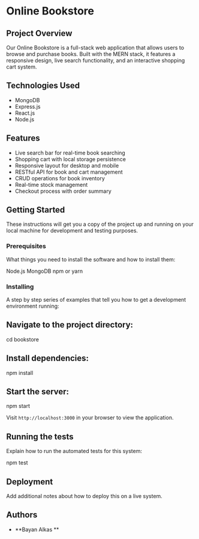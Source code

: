 # Online Bookstore

## Project Overview

Our Online Bookstore is a full-stack web application that allows users to browse and purchase books. Built with the MERN stack, it features a responsive design, live search functionality, and an interactive shopping cart system.

## Technologies Used

- MongoDB
- Express.js
- React.js
- Node.js

## Features

- Live search bar for real-time book searching
- Shopping cart with local storage persistence
- Responsive layout for desktop and mobile
- RESTful API for book and cart management
- CRUD operations for book inventory
- Real-time stock management
- Checkout process with order summary

## Getting Started

These instructions will get you a copy of the project up and running on your local machine for development and testing purposes.

### Prerequisites

What things you need to install the software and how to install them:

Node.js
MongoDB
npm or yarn


### Installing

A step by step series of examples that tell you how to get a development environment running:


## Navigate to the project directory:

cd bookstore

## Install dependencies:

npm install


## Start the server:

npm start


Visit `http://localhost:3000` in your browser to view the application.

## Running the tests

Explain how to run the automated tests for this system:

npm test


## Deployment

Add additional notes about how to deploy this on a live system.



## Authors

- **Bayan Alkas ** 




